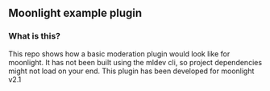 ## Moonlight example plugin

### What is this?

This repo shows how a basic moderation plugin would look like for moonlight. It has not been built using the mldev cli, so project dependencies might not load on your end. This plugin has been developed for moonlight v2.1